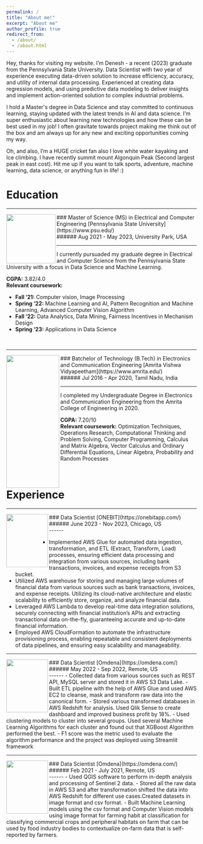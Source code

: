 ```yaml
---
permalink: /
title: "About me!"
excerpt: "About me"
author_profile: true
redirect_from: 
  - /about/
  - /about.html
---
```


Hey, thanks for visiting my website. I’m Denesh - a recent (2023) graduate from the Pennsylvania State University. Data Scientist with two year of experience executing data-driven solution to increase efficiency, accuracy, and utility of internal data processing. Experienced at creating data regression models, and using predictive data modeling to deliver insights and implement action-oriented solution to complex industrial problems.

I hold a Master's degree in Data Science and stay committed to continuous learning, staying updated with the latest trends in AI and data science. I’m super enthusiastic about learning new technologies and how these can be best used in my job! I often gravitate towards project making me think out of the box and am always up for any new and exciting opportunities coming my way.

Oh, and also, I’m a HUGE cricket fan also I love white water kayaking and Ice climbing. I have recently summit mount Algonquin Peak (Second largest peak in east cost). Hit me up if you want to talk sports, adventure, machine learning, data science, or anything fun in life! :) 


Education
======
------
<img align="left" width="130" height="130" src="http://deneshkumarmn.github.io/ds/images/pennstate.png">
### Master of Science (MS) in Electrical and Computer Engineering [Pennsylvania State University](https://www.psu.edu/) <br> 
###### Aug 2021 - May 2023, University Park, USA <br>

------

I currently pursuaded my graduate degree in Electrical and Computer Science from the Pennsylvania State University with a focus in Data Science and Machine Learning. <br>

**CGPA:** 3.82/4.0 <br>
**Relevant coursework:**

- **Fall ‘21:** Computer vision, Image Processing 
- **Spring ‘22:** Machine Learning and AI, Pattern Recognition and Machine Learning, Advanced Computer Vision Algorithm 
- **Fall ‘22:** Data Analytics, Data Mining, Fairness Incentives in Mechanism Design 
- **Spring ‘23:** Applications in Data Science
<br>

------



<img align="left" width="140" height="350" src="http://deneshkumarmn.github.io/ds/images/amrita.png">
### Batchelor of Technology (B.Tech) in Electronics and Communication Engineering [Amrita Vishwa Vidyapeetham](https://www.amrita.edu/) <br>
###### Jul 2016 - Apr 2020, Tamil Nadu, India <br>

------
I completed my Undergraduate Degree in Electronics and Communication Engineering from the Amrita College of Engineering in 2020. 

**CGPA:** 7.20/10 <br>
**Relevant coursework:** Optimization Techniques, Operations Research, Computational Thinking and Problem Solving, Computer Programming, Calculus and Matrix Algebra, Vector Calculus and Ordinary Differential Equations, Linear Algebra, Probability and Random Processes  

<br>

Experience
======
------
<img align="left" width="110" height="140" src="http://deneshkumarmn.github.io/ds/images/onebit.png">
### Data Scientist [ONEBIT](https://onebitapp.com/) <br>
###### June 2023 - Nov 2023, Chicago, US <br>
------

- Implemented AWS Glue for automated data ingestion, transformation, and ETL (Extract, Transform, Load) processes, ensuring efficient data processing and integration from various sources, including bank transactions, invoices, and
expense receipts from S3 bucket.
- Utilized AWS warehouse for storing and managing large volumes of financial data from various sources such as bank
transactions, invoices, and expense receipts. Utilizing its cloud-native architecture and elastic scalability to efficiently
store, organize, and analyze financial data.
- Leveraged AWS Lambda to develop real-time data integration solutions, securely connecting with financial institution’s
APIs and extracting transactional data on-the-fly, guaranteeing accurate and up-to-date financial information.
- Employed AWS CloudFormation to automate the infrastructure provisioning process, enabling repeatable and consistent
deployments of data pipelines, and ensuring easy scalability and manageability.

------
<img align="left" width="110" height="140" src="http://deneshkumarmn.github.io/ds/images/omdena.png">
### Data Scientist [Omdena](https://omdena.com/) <br>
###### May 2022 - Sep 2022, Remote, US <br>
------
- Collected data from various sources such as REST API, MySQL server and stored it in AWS S3 Data Lake.
- Built ETL pipeline with the help of AWS Glue and used AWS EC2 to cleanse, mask and transform raw data into the
canonical form.
- Stored various transformed databases in AWS Redshift for analysis. Used Qlik Sense to create dashboard and improved
business profit by 18%.
- Used clustering models to cluster into several groups. Used several Machine Learning Algorithms for each cluster and
found out that XGBoost Algorithm performed the best.
- F1 score was the metric used to evaluate the algorithm performance and the project was deployed using Streamlit
framework

------
<img align="left" width="110" height="140" src="http://deneshkumarmn.github.io/ds/images/omdena.png">
### Data Scientist [Omdena](https://omdena.com/) <br>
###### Feb 2021 - July 2021, Remote, US <br>
------
- Used QGIS software to perform in-depth analysis and processing of Sentinel 2 data.
- Stored all the raw data in AWS S3 and after transformation shifted the data into AWS Redshift for different use
cases.Created datasets in image format and csv format.
- Built Machine Learning models using the csv format and Computer Vision models using image format for farming habit
at classification for classifying commercial crops and peripheral habitats on farm that can be used by food industry bodies to contextualize on-farm data that is self-reported by farmers.